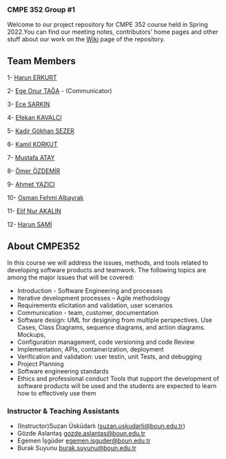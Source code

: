 ### CMPE 352 Group #1 
  
Welcome to our project repository for CMPE 352 course held in Spring 2022.You can find our meeting notes, contributors' home pages and other stuff about our work on the <a href="https://github.com/bounswe/bounswe2022group1/wiki">Wiki</a> page of the repository. 
## Team Members

1- [Harun ERKURT](https://github.com/bounswe/bounswe2022group1/wiki/Harun-Erkurt)

2- [Ege Onur TAĞA](https://github.com/bounswe/bounswe2022group1/wiki/Ege-Onur-Taga) - (Communicator)

3- [Ece SARKIN](https://github.com/bounswe/bounswe2022group1/wiki/Ece-Sarkın)

4- [Efekan KAVALCI](https://github.com/bounswe/bounswe2022group1/wiki/Efekan-Kavalci)

5- [Kadir Gökhan SEZER](https://github.com/bounswe/bounswe2022group1/wiki/Kadir-Gokhan-Sezer)

6- [Kamil KORKUT](https://github.com/bounswe/bounswe2022group1/wiki/Kamil-Korkut)

7- [Mustafa ATAY](https://github.com/bounswe/bounswe2022group1/wiki/Mustafa-Atay)

8- [Ömer ÖZDEMİR](https://github.com/bounswe/bounswe2022group1/wiki/Ömer-Özdemir)

9- [Ahmet YAZICI](https://github.com/bounswe/bounswe2022group1/wiki/Ahmet-Yazici)

10- [Osman Fehmi Albayrak](https://github.com/bounswe/bounswe2022group1/wiki/Osman-Fehmi-Albayrak)

11- [Elif Nur AKALIN](https://github.com/bounswe/bounswe2022group1/wiki/Elif-Nur-Akalın)

12- [Harun SAMİ](https://github.com/bounswe/bounswe2022group1/wiki/Harun-Sami)

## About CMPE352
In this course we will address the issues, methods, and tools related to developing software
products and teamwork.
The following topics are among the major issues that will be covered:
- Introduction - Software Engineering and processes
- Iterative development processes – Agile methodology
- Requirements elicitation and validation, user scenarios
- Communication - team, customer, documentation
- Software design: UML for designing from multiple perspectives. Use Cases, Class Diagrams,
sequence diagrams, and action diagrams. Mockups,
- Configuration management, code versioning and code Review
- Implementation, APIs, containerization, deployment
- Verification and validation: user testin, unit Tests, and debugging
- Project Planning
- Software engineering standards
- Ethics and professional conduct
Tools that support the development of software products will be used and the students are
expected to learn how to effectively use them

### Instructor & Teaching Assistants

- (Instructor)Suzan Üsküdarlı (suzan.uskudarli@boun.edu.tr)
- Gözde Aslantaş gozde.aslantas@boun.edu.tr
- Egemen İşgüder egemen.isguder@boun.edu.tr
- Burak Suyunu burak.suyunu@boun.edu.tr
